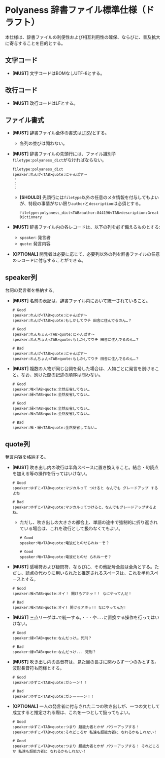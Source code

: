 # Polyaness 辞書ファイル標準仕様（ドラフト）

本仕様は、辞書ファイルの利便性および相互利用性の確保、ならびに、普及拡大に寄与することを目的とする。



## 文字コード

- **[MUST]** 文字コードはBOMなしUTF-8とする。



## 改行コード

- **[MUST]** 改行コードはLFとする。



## ファイル書式

- **[MUST]** 辞書ファイル全体の書式は[LTSV](http://ltsv.org/)とする。
    - 各列の並びは問わない。

- **[MUST]** 辞書ファイルの先頭行には、ファイル識別子`filetype:polyaness_dict`がなければならない。

  ```text
  filetype:polyaness_dict
  speaker:れんげ<TAB>quote:にゃんぱす〜
   :
   :
   :
  ```

    - **[SHOULD]** 先頭行には`filetype`以外の任意のメタ情報を付与してもよいが、特段の事情がない限り`author`と`description`は必須とする。

      ```text
      filetype:polyaness_dict<TAB>author:844196<TAB>description:Great Dictionary
      ```

- **[MUST]** 辞書ファイル内の各レコードは、以下の列を必ず備えるものとする:
    - `speaker`: 発言者
    - `quote`: 発言内容

- **[OPTIONAL]** 開発者は必要に応じて、必要列以外の列を辞書ファイルの任意のレコードに付与することができる。



## speaker列

台詞の発言者を格納する。

- **[MUST]** 名前の表記は、辞書ファイル内において統一されていること。

  ```text
  # Good
  speaker:れんげ<TAB>quote:にゃんぱす〜
  speaker:れんげ<TAB>quote:もしかしてウチ 田舎に住んでるのん…？
  ```

  ```text
  # Good
  speaker:れんちょん<TAB>quote:にゃんぱす〜
  speaker:れんちょん<TAB>quote:もしかしてウチ 田舎に住んでるのん…？
  ```

  ```text
  # Bad
  speaker:れんげ<TAB>quote:にゃんぱす〜
  speaker:れんちょん<TAB>quote:もしかしてウチ 田舎に住んでるのん…？
  ```

- **[MUST]** 複数の人物が同じ台詞を発した場合は、人物ごとに発言を別けること。なお、別けた際の記述の順序は問わない。

  ```text
  # Good
  speaker:唯<TAB>quote:全然反省してない…
  speaker:縁<TAB>quote:全然反省してない…
  ```

  ```text
  # Good
  speaker:縁<TAB>quote:全然反省してない…
  speaker:唯<TAB>quote:全然反省してない…
  ```

  ```text
  # Bad
  speaker:唯・縁<TAB>quote:全然反省してない…
  ```



## quote列

発言内容を格納する。

- **[MUST]** 吹き出し内の改行は半角スペースに置き換えること。結合・句読点を加える等の操作を行ってはいけない。

  ```text
  # Good
  speaker:ゆずこ<TAB>quote:マジカルって つけると なんでも グレードアップ するよね
  ```

  ```text
  # Bad
  speaker:ゆずこ<TAB>quote:マジカルってつけると、なんでもグレードアップするよね。
  ```

    - ただし、吹き出しの大きさの都合上、単語の途中で強制的に折り返されている場合は、これを改行として扱わなくてもよい。

      ```text
      # Good
      speaker:唯<TAB>quote:電波だとのせられねーぞ？

      # Good
      speaker:唯<TAB>quote:電波だとのせ られねーぞ？
      ```

- **[MUST]** 感嘆符および疑問符、ならびに、その他記号全般は全角とする。ただし、読点の代わりに用いられたと推定されるスペースは、これを半角スペースとする。

  ```text
  # Good
  speaker:唯<TAB>quote:オイ！ 開けろアホッ！！ なにやってんだ！
  ```

  ```text
  # Bad
  speaker:唯<TAB>quote:オイ! 開けろアホッ!! なにやってんだ!
  ```

- **[MUST]** 三点リーダは`…`で統一する。`・・・`や`...`に置換する操作を行ってはいけない。

  ```text
  # Good
  speaker:縁<TAB>quote:なんだっけ… 死刑？
  ```

  ```text
  # Bad
  speaker:縁<TAB>quote:なんだっけ... 死刑？
  ```

- **[MUST]** 吹き出し内の長音符は、見た目の長さに関わらず一つのみとする。波形長音符も同様とする。

  ```text
  # Good
  speaker:ゆずこ<TAB>quote:ガシーン！！
  ```

  ```text
  # Bad
  speaker:ゆずこ<TAB>quote:ガシーーーン！！
  ```

- **[OPTIONAL]** 一人の発言者に付与された二つの吹き出しが、一つの文として成立すると推定される際は、これを一つとして扱ってもよい。

  ```text
  # Good
  speaker:ゆずこ<TAB>quote:つまり 超能力者とかが パワーアップする！
  speaker:ゆずこ<TAB>quote:それどころか 私達も超能力者に なれるかもしれない！

  # Good
  speaker:ゆずこ<TAB>quote:つまり 超能力者とかが パワーアップする！ それどころか 私達も超能力者に なれるかもしれない！
  ```

